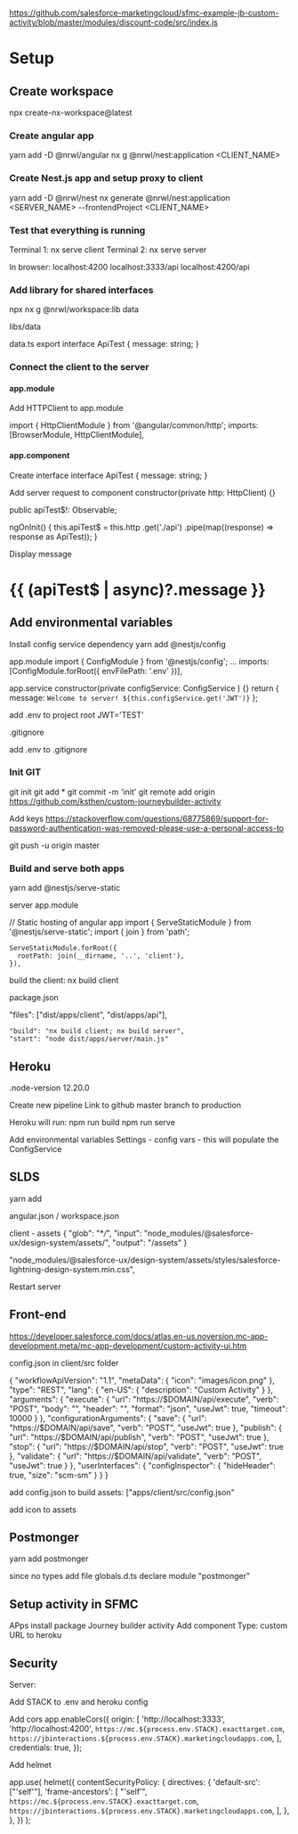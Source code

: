 https://github.com/salesforce-marketingcloud/sfmc-example-jb-custom-activity/blob/master/modules/discount-code/src/index.js

# Setup

## Create workspace

npx create-nx-workspace@latest <NAME>

### Create angular app

yarn add -D @nrwl/angular
nx g @nrwl/nest:application <CLIENT_NAME>

### Create Nest.js app and setup proxy to client

yarn add -D @nrwl/nest
nx generate @nrwl/nest:application <SERVER_NAME> --frontendProject <CLIENT_NAME>

### Test that everything is running

Terminal 1: nx serve client
Terminal 2: nx serve server

In browser:
localhost:4200
localhost:3333/api
localhost:4200/api

### Add library for shared interfaces

npx nx g @nrwl/workspace:lib data

libs/data

data.ts
export interface ApiTest {
message: string;
}

### Connect the client to the server

#### app.module

Add HTTPClient to app.module

import { HttpClientModule } from '@angular/common/http';
imports: [BrowserModule, HttpClientModule],

#### app.component

Create interface
interface ApiTest {
message: string;
}

Add server request to component
constructor(private http: HttpClient) {}

public apiTest$!: Observable<ApiTest>;

ngOnInit() {
this.apiTest$ = this.http
.get('./api')
.pipe(map((response) => response as ApiTest));
}

Display message

<h1>{{ (apiTest$ | async)?.message }}</h1>

## Add environmental variables

Install config service dependency
yarn add @nestjs/config

app.module
import { ConfigModule } from '@nestjs/config';
...
imports: [ConfigModule.forRoot({ envFilePath: '.env' })],

app.service
constructor(private configService: ConfigService ) {}
return { message: `Welcome to server! ${this.configService.get('JWT')}` };

add .env to project root
JWT='TEST'

.gitignore

add .env to .gitignore

### Init GIT

git init
git add \*
git commit -m 'init'
git remote add origin https://github.com/ksthen/custom-journeybuilder-activity

Add keys
https://stackoverflow.com/questions/68775869/support-for-password-authentication-was-removed-please-use-a-personal-access-to

git push -u origin master

### Build and serve both apps

yarn add @nestjs/serve-static

server app.module

// Static hosting of angular app
import { ServeStaticModule } from '@nestjs/serve-static';
import { join } from 'path';

    ServeStaticModule.forRoot({
      rootPath: join(__dirname, '..', 'client'),
    }),

build the client:
nx build client

package.json

"files": ["dist/apps/client", "dist/apps/api"],

    "build": "nx build client; nx build server",
    "start": "node dist/apps/server/main.js"

## Heroku

.node-version
12.20.0

Create new pipeline
Link to github master branch to production

Heroku will run:
npm run build
npm run serve

Add environmental variables
Settings - config vars - this will populate the ConfigService

## SLDS

yarn add

angular.json / workspace.json

client - assets
{
"glob": "\*_/_",
"input": "node_modules/@salesforce-ux/design-system/assets/",
"output": "/assets"
}

"node_modules/@salesforce-ux/design-system/assets/styles/salesforce-lightning-design-system.min.css",

Restart server

## Front-end

https://developer.salesforce.com/docs/atlas.en-us.noversion.mc-app-development.meta/mc-app-development/custom-activity-ui.htm

config.json in client/src folder

{
"workflowApiVersion": "1.1",
"metaData": {
"icon": "images/icon.png"
},
"type": "REST",
"lang": {
"en-US": {
"description": "Custom Activity"
}
},
"arguments": {
"execute": {
"url": "https://$DOMAIN/api/execute",
      "verb": "POST",
      "body": "",
      "header": "",
      "format": "json",
      "useJwt": true,
      "timeout": 10000
    }
  },
  "configurationArguments": {
    "save": {
      "url": "https://$DOMAIN/api/save",
"verb": "POST",
"useJwt": true
},
"publish": {
"url": "https://$DOMAIN/api/publish",
      "verb": "POST",
      "useJwt": true
    },
    "stop": {
      "url": "https://$DOMAIN/api/stop",
"verb": "POST",
"useJwt": true
},
"validate": {
"url": "https://$DOMAIN/api/validate",
"verb": "POST",
"useJwt": true
}
},
"userInterfaces": {
"configInspector": {
"hideHeader": true,
"size": "scm-sm"
}
}
}

add config.json to build
assets: ["apps/client/src/config.json"

add icon to assets

## Postmonger

yarn add postmonger

since no types
add file globals.d.ts
declare module "postmonger"

## Setup activity in SFMC

APps install package
Journey builder activity
Add component
Type: custom
URL to heroku

## Security

Server:

Add STACK to .env and heroku config

Add cors
app.enableCors({
origin: [
'http://localhost:3333',
'http://localhost:4200',
`https://mc.${process.env.STACK}.exacttarget.com`,
`https://jbinteractions.${process.env.STACK}.marketingcloudapps.com`,
],
credentials: true,
});

Add helmet

app.use(
helmet({
contentSecurityPolicy: {
directives: {
'default-src': ["'self'"],
'frame-ancestors': [
"'self'",
`https://mc.${process.env.STACK}.exacttarget.com`,
`https://jbinteractions.${process.env.STACK}.marketingcloudapps.com`,
],
},
},
})
);
